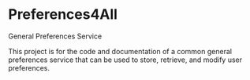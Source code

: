 # Preferences4All
General Preferences Service

This project is for the code and documentation of a common general preferences
service that can be used to store, retrieve, and modify user preferences.
